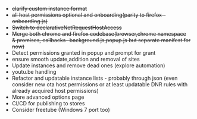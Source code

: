 - ~~clarify custom instance format~~
- ~~all host permissions optional and onboarding(parity to firefox - onboarding.js)~~
- ~~Switch to declarativeNetRequestHostAccess~~
- ~~Merge both chrome and firefox codebase(browser,chrome namespace & promises, callbacks- background.js,popup.js but separate manifest for now)~~
- Detect permissions granted in popup and prompt for grant
- ensure smooth update,addition and removal of sites
- Update instances and remove dead ones (explore automation)
- youtu.be handling
- Refactor and updatable instance lists - probably through json (even consider new ota host permissions or at least updatable DNR rules with already acquired host permissions)
- More advanced options page
- CI/CD for publishing to stores
- Consider freetube (Windows 7 port too)
